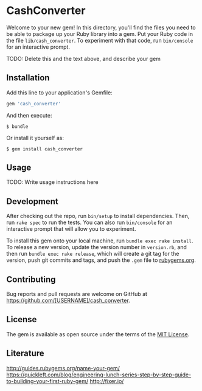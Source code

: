 # CashConverter

Welcome to your new gem! In this directory, you'll find the files you need to be able to package up your Ruby library into a gem. Put your Ruby code in the file `lib/cash_converter`. To experiment with that code, run `bin/console` for an interactive prompt.

TODO: Delete this and the text above, and describe your gem

## Installation

Add this line to your application's Gemfile:

```ruby
gem 'cash_converter'
```

And then execute:

    $ bundle

Or install it yourself as:

    $ gem install cash_converter

## Usage

TODO: Write usage instructions here

## Development

After checking out the repo, run `bin/setup` to install dependencies. Then, run `rake spec` to run the tests. You can also run `bin/console` for an interactive prompt that will allow you to experiment.

To install this gem onto your local machine, run `bundle exec rake install`. To release a new version, update the version number in `version.rb`, and then run `bundle exec rake release`, which will create a git tag for the version, push git commits and tags, and push the `.gem` file to [rubygems.org](https://rubygems.org).

## Contributing

Bug reports and pull requests are welcome on GitHub at https://github.com/[USERNAME]/cash_converter.


## License

The gem is available as open source under the terms of the [MIT License](http://opensource.org/licenses/MIT).

## Literature
http://guides.rubygems.org/name-your-gem/
https://quickleft.com/blog/engineering-lunch-series-step-by-step-guide-to-building-your-first-ruby-gem/
http://fixer.io/
